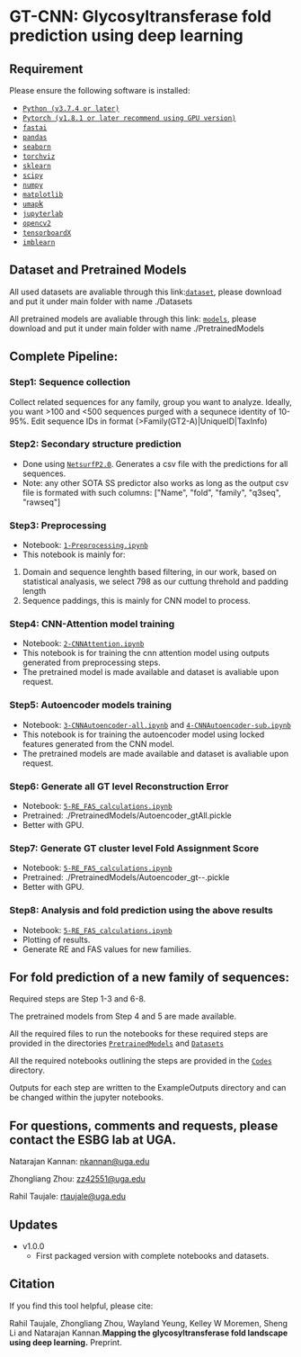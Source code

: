 # GT-CNN: Glycosyltransferase fold prediction using deep learning

## Requirement

Please ensure the following software is installed:

- [`Python (v3.7.4 or later)` ](https://www.python.org/downloads/)
- [`Pytorch (v1.8.1 or later recommend using GPU version)` ](https://pytorch.org/)
- [`fastai` ](https://fastai1.fast.ai/install.html)
- [`pandas` ](https://pandas.pydata.org/pandas-docs/stable/getting_started/install.html)
- [`seaborn` ](https://seaborn.pydata.org/installing.html)
- [`torchviz` ](https://pypi.org/project/torchviz/)
- [`sklearn` ](https://scikit-learn.org/stable/install.html)
- [`scipy` ](https://www.scipy.org/install.html)
- [`numpy` ](https://numpy.org/install/)
- [`matplotlib` ](https://matplotlib.org/stable/users/installing.html)
- [`umap`k](https://umap-learn.readthedocs.io/en/latest/)
- [`jupyterlab` ](https://jupyterlab.readthedocs.io/en/stable/getting_started/installation.html)
- [`opencv2`](https://pypi.org/project/opencv-python/)
- [`tensorboardX`](https://pypi.org/project/tensorboardX/)
- [`imblearn`](https://pypi.org/project/imblearn/)

## Dataset and Pretrained Models

All used datasets are avaliable through this link:[`dataset`](https://www.dropbox.com/sh/u10eufybjhycuph/AAAEtmqI_fUFVSNyysTMDHxUa?dl=0), please download and put it under main folder with name ./Datasets

All pretrained models are avaliable through this link: [`models`](https://www.dropbox.com/sh/gn60mm7dy4ywrcr/AADLnvFDiMDuObYOOHiyHwA1a?dl=0), please download and put it under main folder with name ./PretrainedModels

## Complete Pipeline:

### Step1: Sequence collection

Collect related sequences for any family, group you want to analyze. Ideally, you want >100 and <500 sequences purged with a sequnece identity of 10-95%.
Edit sequence IDs in format (>Family(GT2-A)|UniqueID|TaxInfo)

### Step2: Secondary structure prediction
- Done using [`NetsurfP2.0`](http://www.cbs.dtu.dk/services/NetSurfP/). Generates a csv file with the predictions for all sequences. 
- Note: any other SOTA SS predictor also works as long as the output csv file is formated with such columns: ["Name", "fold", "family", "q3seq", "rawseq"]


### Step3: Preprocessing
- Notebook: [`1-Preprocessing.ipynb`](./Codes/1-Preprocessing.ipynb) 
- This notebook is mainly for: 
1. Domain and sequence lenghth based filtering, in our work, based on statistical analyasis, we select 798 as our cuttung threhold and padding length 
2. Sequence paddings, this is mainly for CNN model to process.


### Step4: CNN-Attention model training
- Notebook: [`2-CNNAttention.ipynb`](./Codes/2-CNNAttention.ipynb) 
- This notebook is for training the cnn attention model using outputs generated from preprocessing steps.
- The pretrained model is made available and dataset is avaliable upon request.

### Step5: Autoencoder models training
- Notebook: [`3-CNNAutoencoder-all.ipynb`](./Codes/3-CNNAutoencoder-all.ipynb) and [`4-CNNAutoencoder-sub.ipynb`](./Codes/4-CNNAutoencoder-sub.ipynb) 
- This notebook is for training the autoencoder model using locked features generated from the CNN model.
- The pretrained models are made available and dataset is avaliable upon request.

### Step6: Generate all GT level Reconstruction Error
- Notebook: [`5-RE_FAS_calculations.ipynb`](./Codes/5-RE_FAS_calculations.ipynb) 
- Pretrained: ./PretrainedModels/Autoencoder_gtAll.pickle
- Better with GPU. 

### Step7: Generate GT cluster level Fold Assignment Score
- Notebook: [`5-RE_FAS_calculations.ipynb`](./Codes/5-RE_FAS_calculations.ipynb) 
- Pretrained: ./PretrainedModels/Autoencoder_gt--.pickle
- Better with GPU.

### Step8: Analysis and fold prediction using the above results
- Notebook: [`5-RE_FAS_calculations.ipynb`](./Codes/5-RE_FAS_calculations.ipynb) 
- Plotting of results.
- Generate RE and FAS values for new families.

## For fold prediction of a new family of sequences:

Required steps are Step 1-3 and 6-8.

The pretrained models from Step 4 and 5 are made available.

All the required files to run the notebooks for these required steps are provided in the directories [`PretrainedModels`](./PretrainedModels) and [`Datasets`](./Datasets) 

All the required notebooks outlining the steps are provided in the [`Codes`](./Codes) directory.

Outputs for each step are written to the ExampleOutputs directory and can be changed within the jupyter notebooks.

## For questions, comments and requests, please contact the ESBG lab at UGA.

Natarajan Kannan: nkannan@uga.edu

Zhongliang Zhou: zz42551@uga.edu

Rahil Taujale: rtaujale@uga.edu

## Updates

- v1.0.0
  - First packaged version with complete notebooks and datasets.

## Citation

If you find this tool helpful, please cite:

Rahil Taujale, Zhongliang Zhou, Wayland Yeung, Kelley W Moremen, Sheng Li and Natarajan Kannan.**Mapping the glycosyltransferase fold landscape using deep learning.** Preprint.

